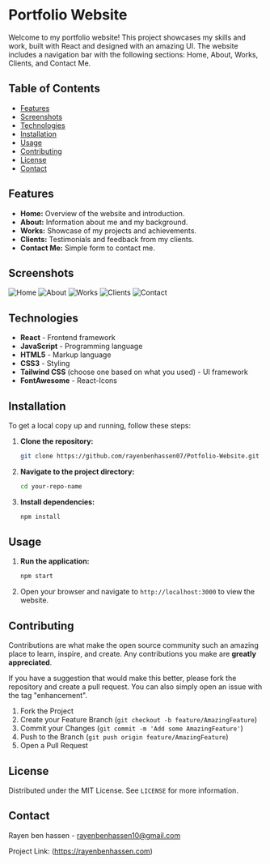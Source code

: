 # Portfolio Website

Welcome to my portfolio website! This project showcases my skills and work, built with React and designed with an amazing UI. The website includes a navigation bar with the following sections: Home, About, Works, Clients, and Contact Me.

## Table of Contents

- [Features](#features)
- [Screenshots](#screenshots)
- [Technologies](#technologies)
- [Installation](#installation)
- [Usage](#usage)
- [Contributing](#contributing)
- [License](#license)
- [Contact](#contact)

## Features

- **Home:** Overview of the website and introduction.
- **About:** Information about me and my background.
- **Works:** Showcase of my projects and achievements.
- **Clients:** Testimonials and feedback from my clients.
- **Contact Me:** Simple form to contact me.

## Screenshots

![Home](https://github.com/rayenbenhassen07/Porfolio-website---React-App/assets/133701994/54bbc88e-1c72-4753-ab23-2d82e053ed72)
![About](https://github.com/rayenbenhassen07/Porfolio-website---React-App/assets/133701994/a910f96a-0940-4d4b-872c-e691032148f3)
![Works](https://github.com/rayenbenhassen07/Porfolio-website---React-App/assets/133701994/73b79df3-4af3-44cc-8f1b-4ccf44d5a1f6)
![Clients](https://github.com/rayenbenhassen07/Porfolio-website---React-App/assets/133701994/cac2b4fc-c3cb-4ed4-82f2-4151b1a6dc51)
![Contact](https://github.com/rayenbenhassen07/Porfolio-website---React-App/assets/133701994/a3309221-2509-4aa3-bc5f-7fdf2dbc76f9)


## Technologies

- **React** - Frontend framework
- **JavaScript** - Programming language
- **HTML5** - Markup language
- **CSS3** - Styling
- **Tailwind CSS** (choose one based on what you used) - UI framework
- **FontAwesome** - React-Icons

## Installation

To get a local copy up and running, follow these steps:

1. **Clone the repository:**
    ```sh
    git clone https://github.com/rayenbenhassen07/Potfolio-Website.git
    ```
2. **Navigate to the project directory:**
    ```sh
    cd your-repo-name
    ```
3. **Install dependencies:**
    ```sh
    npm install
    ```

## Usage

1. **Run the application:**
    ```sh
    npm start
    ```
2. Open your browser and navigate to `http://localhost:3000` to view the website.

## Contributing

Contributions are what make the open source community such an amazing place to learn, inspire, and create. Any contributions you make are **greatly appreciated**.

If you have a suggestion that would make this better, please fork the repository and create a pull request. You can also simply open an issue with the tag "enhancement".

1. Fork the Project
2. Create your Feature Branch (`git checkout -b feature/AmazingFeature`)
3. Commit your Changes (`git commit -m 'Add some AmazingFeature'`)
4. Push to the Branch (`git push origin feature/AmazingFeature`)
5. Open a Pull Request

## License

Distributed under the MIT License. See `LICENSE` for more information.

## Contact

Rayen ben hassen - rayenbenhassen10@gmail.com

Project Link: (https://rayenbenhassen.com)
